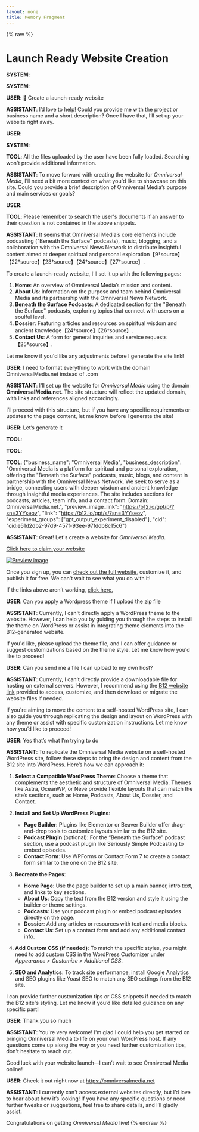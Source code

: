 ```yaml
---
layout: none
title: Memory Fragment
---
```


{% raw %}
# Launch Ready Website Creation

**SYSTEM**: 

**SYSTEM**: 

**USER**: 🚀 Create a launch-ready website

**ASSISTANT**: I’d love to help! Could you provide me with the project or business name and a short description? Once I have that, I’ll set up your website right away.

**USER**: 

**SYSTEM**: 

**TOOL**: All the files uploaded by the user have been fully loaded. Searching won't provide additional information.

**ASSISTANT**: To move forward with creating the website for *Omniversal Media*, I’ll need a bit more context on what you'd like to showcase on this site. Could you provide a brief description of Omniversal Media’s purpose and main services or goals?

**USER**: 

**TOOL**: 
Please remember to search the user's documents if an answer to their question is not contained in the above snippets.


**ASSISTANT**: It seems that Omniversal Media’s core elements include podcasting ("Beneath the Surface" podcasts), music, blogging, and a collaboration with the Omniversal News Network to distribute insightful content aimed at deeper spiritual and personal exploration【9†source】【22†source】【23†source】【24†source】【27†source】.

To create a launch-ready website, I'll set it up with the following pages:

1. **Home**: An overview of Omniversal Media’s mission and content.
2. **About Us**: Information on the purpose and team behind Omniversal Media and its partnership with the Omniversal News Network.
3. **Beneath the Surface Podcasts**: A dedicated section for the "Beneath the Surface" podcasts, exploring topics that connect with users on a soulful level.
4. **Dossier**: Featuring articles and resources on spiritual wisdom and ancient knowledge【24†source】【26†source】.
5. **Contact Us**: A form for general inquiries and service requests【25†source】.

Let me know if you'd like any adjustments before I generate the site link!

**USER**: I need to format everything to work with the domain OmniversalMedia.net instead of .com

**ASSISTANT**: I'll set up the website for *Omniversal Media* using the domain **OmniversalMedia.net**. The site structure will reflect the updated domain, with links and references aligned accordingly. 

I’ll proceed with this structure, but if you have any specific requirements or updates to the page content, let me know before I generate the site!

**USER**: Let’s generate it

**TOOL**: 

**TOOL**: 

**TOOL**: {"business_name": "Omniversal Media", "business_description": "Omniversal Media is a platform for spiritual and personal exploration, offering the \"Beneath the Surface\" podcasts, music, blogs, and content in partnership with the Omniversal News Network. We seek to serve as a bridge, connecting users with deeper wisdom and ancient knowledge through insightful media experiences. The site includes sections for podcasts, articles, team info, and a contact form. Domain: OmniversalMedia.net.", "preview_image_link": "https://b12.io/gpt/p/?sn=3YYseov", "link": "https://b12.io/gpt/s/?sn=3YYseov", "experiment_groups": ["gpt_output_experiment_disabled"], "cid": "cid:e51d2db2-97d9-457f-93ee-97fddb8c15c6"}

**ASSISTANT**: Great! Let's create a website for *Omniversal Media*.

[Click here to claim your website](https://b12.io/gpt/s/?sn=3YYseov)

[![Preview image](https://b12.io/gpt/p/?sn=3YYseov)](https://b12.io/gpt/s/?sn=3YYseov)

Once you sign up, you can [check out the full website](https://b12.io/gpt/s/?sn=3YYseov), customize it, and publish it for free. We can't wait to see what you do with it!

If the links above aren’t working, [click here.](https://b12.io/gpt/bugreport)

**USER**: Can you apply a Wordpress theme if I upload the zip file

**ASSISTANT**: Currently, I can't directly apply a WordPress theme to the website. However, I can help you by guiding you through the steps to install the theme on WordPress or assist in integrating theme elements into the B12-generated website. 

If you'd like, please upload the theme file, and I can offer guidance or suggest customizations based on the theme style. Let me know how you'd like to proceed!

**USER**: Can you send me a file I can upload to my own host?

**ASSISTANT**: Currently, I can’t directly provide a downloadable file for hosting on external servers. However, I recommend using the [B12 website link](https://b12.io/gpt/s/?sn=3YYseov) provided to access, customize, and then download or migrate the website files if needed.

If you're aiming to move the content to a self-hosted WordPress site, I can also guide you through replicating the design and layout on WordPress with any theme or assist with specific customization instructions. Let me know how you’d like to proceed!

**USER**: Yes that’s what I’m trying to do

**ASSISTANT**: To replicate the Omniversal Media website on a self-hosted WordPress site, follow these steps to bring the design and content from the B12 site into WordPress. Here’s how we can approach it:

1. **Select a Compatible WordPress Theme**: Choose a theme that complements the aesthetic and structure of Omniversal Media. Themes like Astra, OceanWP, or Neve provide flexible layouts that can match the site’s sections, such as Home, Podcasts, About Us, Dossier, and Contact.

2. **Install and Set Up WordPress Plugins**:
   - **Page Builder**: Plugins like Elementor or Beaver Builder offer drag-and-drop tools to customize layouts similar to the B12 site.
   - **Podcast Plugin** (optional): For the “Beneath the Surface” podcast section, use a podcast plugin like Seriously Simple Podcasting to embed episodes.
   - **Contact Form**: Use WPForms or Contact Form 7 to create a contact form similar to the one on the B12 site.

3. **Recreate the Pages**:
   - **Home Page**: Use the page builder to set up a main banner, intro text, and links to key sections.
   - **About Us**: Copy the text from the B12 version and style it using the builder or theme settings.
   - **Podcasts**: Use your podcast plugin or embed podcast episodes directly on the page.
   - **Dossier**: Add any articles or resources with text and media blocks.
   - **Contact Us**: Set up a contact form and add any additional contact info.

4. **Add Custom CSS (if needed)**: To match the specific styles, you might need to add custom CSS in the WordPress Customizer under *Appearance > Customize > Additional CSS*.

5. **SEO and Analytics**: To track site performance, install Google Analytics and SEO plugins like Yoast SEO to match any SEO settings from the B12 site.

I can provide further customization tips or CSS snippets if needed to match the B12 site's styling. Let me know if you’d like detailed guidance on any specific part!

**USER**:  Thank you so much 

**ASSISTANT**: You're very welcome! I'm glad I could help you get started on bringing Omniversal Media to life on your own WordPress host. If any questions come up along the way or you need further customization tips, don't hesitate to reach out.

Good luck with your website launch—I can’t wait to see Omniversal Media online!

**USER**: Check it out night now at https://omniversalmedia.net

**ASSISTANT**: I currently can't access external websites directly, but I’d love to hear about how it’s looking! If you have any specific questions or need further tweaks or suggestions, feel free to share details, and I’ll gladly assist. 

Congratulations on getting *Omniversal Media* live!
{% endraw %}
